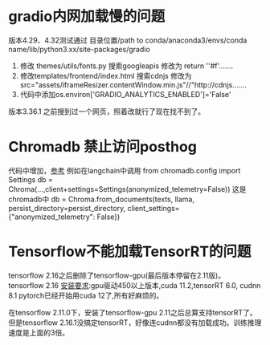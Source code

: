 # gradio内网加载慢的问题

版本4.29、4.32测试通过
目录位置/path to conda/anaconda3/envs/conda name/lib/python3.xx/site-packages/gradio

1. 修改 themes/utils/fonts.py
   搜索googleapis
   修改为 return ''#f'.......
2. 修改templates/frontend/index.html
   搜索cdnjs
   修改为src="assets/iframeResizer.contentWindow.min.js"//"http://cdnjs.......
3. 代码中添加os.environ['GRADIO_ANALYTICS_ENABLED']='False'

版本3.36.1
之前搜到过一个网页，照着改就行了现在找不到了。

# Chromadb 禁止访问posthog

代码中增加，[参考](https://github.com/zylon-ai/private-gpt/issues/34#issuecomment-1543930590)
例如在langchain中调用
from chromadb.config import Settings
db = Chroma(...,client+settings=Settings(anonymized_telemetry=False))
这是chromadb中
db = Chroma.from_documents(texts, llama, persist_directory=persist_directory, client_settings={"anonymized_telemetry": False})

# Tensorflow不能加载TensorRT的问题

tensorflow 2.16之后删除了tensorflow-gpu(最后版本停留在2.11版)。
tensorflow 2.16 [安装要求](https://tensorflow.google.cn/install/gpu?hl=zh-cn):gpu驱动450以上版本,cuda 11.2,tensorRT 6.0, cudnn 8.1
pytorch已经开始用cuda 12了,所有好麻烦的。

在tensorflow 2.11.0下，安装了tensorflow-gpu 2.11之后总算支持tensorRT了。
但是tensorflow 2.16.1没搞定tensorRT，好像连cudnn都没有加载成功。训练推理速度是上面的3倍。
